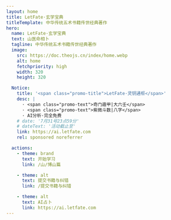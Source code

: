 ```yaml
---
layout: home
title: LetFate·玄学宝典
titleTemplate: 中华传统五术书籍传世经典著作
hero:
  name: LetFate·玄学宝典
  text: 山医命相卜
  tagline: 中华传统五术书籍传世经典著作
  image:
    src: https://doc.theojs.cn/index/home.webp
    alt: home
    fetchpriority: high
    width: 320
    height: 320

  Notice:
    title: '<span class="promo-title">LetFate·灵钥通枢</span>'
    desc: |
      · <span class="promo-text">奇门遁甲|大六壬</span>
      · <span class="promo-text">紫微斗数|八字</span>
      · AI分析·完全免费
    # date: '7月31号23点59分'
    # dateText: '活动截止至'
    link: https://ai.letfate.com
    rel: sponsored noreferrer

  actions:
    - theme: brand
      text: 开始学习
      link: /山/博山篇

    - theme: alt
      text: 提交书籍与纠错
      link: /提交书籍与纠错

    - theme: alt
      text: AI占卜
      link: https://ai.letfate.com
---
```


<Home />
